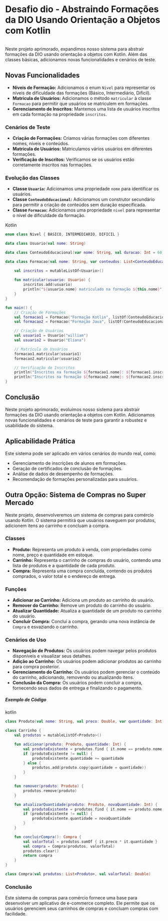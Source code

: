 # **Desafio dio - Abstraindo Formações da DIO Usando Orientação a Objetos com Kotlin**

###### 

Neste projeto aprimorado, expandimos nosso sistema para abstrair formações da DIO usando orientação a objetos com Kotlin. Além das classes básicas, adicionamos novas funcionalidades e cenários de teste.

## **Novas Funcionalidades**

- **Níveis de Formação:** Adicionamos o enum `Nivel` para representar os níveis de dificuldade das formações (Básico, Intermediário, Difícil).
- **Matrícula de Usuários:** Adicionamos o método `matricular` à classe `Formacao` para permitir que usuários se matriculem em formações.
- **Gerenciamento de Inscritos:** Mantemos uma lista de usuários inscritos em cada formação na propriedade `inscritos`.

### **Cenários de Teste**

- **Criação de Formações:** Criamos várias formações com diferentes nomes, níveis e conteúdos.
- **Matrícula de Usuários:** Matriculamos vários usuários em diferentes formações.
- **Verificação de Inscritos:** Verificamos se os usuários estão corretamente inscritos nas formações.

### **Evolução das Classes**

- **Classe `Usuario`:** Adicionamos uma propriedade `nome` para identificar os usuários.
- **Classe `ConteudoEducacional`:** Adicionamos um construtor secundário para permitir a criação de conteúdos sem duração especificada.
- **Classe `Formacao`:** Adicionamos uma propriedade `nivel` para representar o nível de dificuldade da formação.

Kotlin

```kotlin
enum class Nivel { BASICO, INTERMEDIARIO, DIFICIL }

data class Usuario(val nome: String)

data class ConteudoEducacional(var nome: String, val duracao: Int = 60)

data class Formacao(val nome: String, var conteudos: List<ConteudoEducacional>, val nivel: Nivel) {

    val inscritos = mutableListOf<Usuario>()
    
    fun matricular(usuario: Usuario) {
        inscritos.add(usuario)
        println("${usuario.nome} matriculado na formação ${this.nome}")
    }
}

fun main() {
    // Criação de Formações
    val formacao1 = Formacao("Formação Kotlin", listOf(ConteudoEducacional("Introdução ao Kotlin"), ConteudoEducacional("Kotlin Avançado")), Nivel.BASICO)
    val formacao2 = Formacao("Formação Java", listOf(ConteudoEducacional("Introdução ao Java"), ConteudoEducacional("Java Avançado")), Nivel.INTERMEDIARIO)

    // Criação de Usuários
    val usuario1 = Usuario("william")
    val usuario2 = Usuario("Eliana")

    // Matrícula de Usuários
    formacao1.matricular(usuario1)
    formacao2.matricular(usuario2)

    // Verificação de Inscritos
    println("Inscritos na formação ${formacao1.nome}: ${formacao1.inscritos.map { it.nome }}")
    println("Inscritos na formação ${formacao2.nome}: ${formacao2.inscritos.map { it.nome }}")
}
```



## **Conclusão**

Neste projeto aprimorado, evoluímos nosso sistema para abstrair formações da DIO usando orientação a objetos com Kotlin. Adicionamos novas funcionalidades e cenários de teste para garantir a robustez e usabilidade do sistema.

## **Aplicabilidade Prática**

Este sistema pode ser aplicado em vários cenários do mundo real, como:

- Gerenciamento de inscrições de alunos em formações.
- Geração de certificados de conclusão de formações.
- Análise de dados de desempenho de formações.
- Recomendação de formações personalizadas para usuários.

## Outra Opção:  Sistema de Compras no Super Mercado



Neste projeto, desenvolveremos um sistema de compras para comércio usando Kotlin. O sistema permitirá que usuários naveguem por produtos, adicionem itens ao carrinho e concluam a compra.

### **Classes**

- **Produto:** Representa um produto à venda, com propriedades como nome, preço e quantidade em estoque.
- **Carrinho:** Representa o carrinho de compras do usuário, contendo uma lista de produtos e a quantidade de cada produto.
- **Compra:** Representa uma compra concluída, contendo os produtos comprados, o valor total e o endereço de entrega.

### **Funções**

- **Adicionar ao Carrinho:** Adiciona um produto ao carrinho do usuário.
- **Remover do Carrinho:** Remove um produto do carrinho do usuário.
- **Atualizar Quantidade:** Atualiza a quantidade de um produto no carrinho do usuário.
- **Concluir Compra:** Conclui a compra, gerando uma nova instância de `Compra` e esvaziando o carrinho.

### **Cenários de Uso**

- **Navegação de Produtos:** Os usuários podem navegar pelos produtos disponíveis e visualizar seus detalhes.
- **Adição ao Carrinho:** Os usuários podem adicionar produtos ao carrinho para compra posterior.
- **Gerenciamento do Carrinho:** Os usuários podem gerenciar o conteúdo do carrinho, adicionando, removendo ou atualizando itens.
- **Conclusão da Compra:** Os usuários podem concluir a compra, fornecendo seus dados de entrega e finalizando o pagamento.

##### **Exemplo de Código**

kotlin

```kotlin
class Produto(val nome: String, val preco: Double, var quantidade: Int)

class Carrinho {
    val produtos = mutableListOf<Produto>()

    fun adicionar(produto: Produto, quantidade: Int) {
        val produtoExistente = produtos.find { it.nome == produto.nome }
        if (produtoExistente != null) {
            produtoExistente.quantidade += quantidade
        } else {
            produtos.add(produto.copy(quantidade = quantidade))
        }
    }

    fun remover(produto: Produto) {
        produtos.remove(produto)
    }

    fun atualizarQuantidade(produto: Produto, novaQuantidade: Int) {
        val produtoExistente = produtos.find { it.nome == produto.nome }
        if (produtoExistente != null) {
            produtoExistente.quantidade = novaQuantidade
        }
    }

    fun concluirCompra(): Compra {
        val valorTotal = produtos.sumOf { it.preco * it.quantidade }
        val compra = Compra(produtos, valorTotal)
        produtos.clear()
        return compra
    }
}

class Compra(val produtos: List<Produto>, val valorTotal: Double)
```

### **Conclusão**

Este sistema de compras para comércio fornece uma base para desenvolver um aplicativo de e-commerce completo. Ele permite que os usuários gerenciem seus carrinhos de compras e concluam compras com facilidade.
